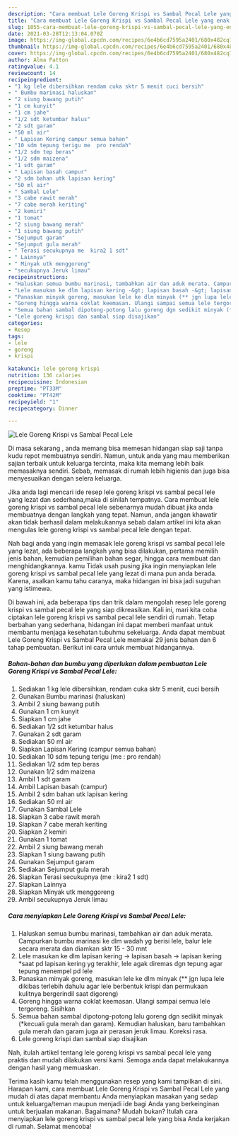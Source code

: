 ```yaml
---
description: "Cara membuat Lele Goreng Krispi vs Sambal Pecal Lele yang enak dan Mudah Dibuat"
title: "Cara membuat Lele Goreng Krispi vs Sambal Pecal Lele yang enak dan Mudah Dibuat"
slug: 1055-cara-membuat-lele-goreng-krispi-vs-sambal-pecal-lele-yang-enak-dan-mudah-dibuat
date: 2021-03-28T12:13:04.070Z
image: https://img-global.cpcdn.com/recipes/6e4b6cd7595a2401/680x482cq70/lele-goreng-krispi-vs-sambal-pecal-lele-foto-resep-utama.jpg
thumbnail: https://img-global.cpcdn.com/recipes/6e4b6cd7595a2401/680x482cq70/lele-goreng-krispi-vs-sambal-pecal-lele-foto-resep-utama.jpg
cover: https://img-global.cpcdn.com/recipes/6e4b6cd7595a2401/680x482cq70/lele-goreng-krispi-vs-sambal-pecal-lele-foto-resep-utama.jpg
author: Alma Patton
ratingvalue: 4.1
reviewcount: 14
recipeingredient:
- "1 kg lele dibersihkan rendam cuka sktr 5 menit cuci bersih"
- " Bumbu marinasi haluskan"
- "2 siung bawang putih"
- "1 cm kunyit"
- "1 cm jahe"
- "1/2 sdt ketumbar halus"
- "2 sdt garam"
- "50 ml air"
- " Lapisan Kering campur semua bahan"
- "10 sdm tepung terigu me  pro rendah"
- "1/2 sdm tep beras"
- "1/2 sdm maizena"
- "1 sdt garam"
- " Lapisan basah campur"
- "2 sdm bahan utk lapisan kering"
- "50 ml air"
- " Sambal Lele"
- "3 cabe rawit merah"
- "7 cabe merah keriting"
- "2 kemiri"
- "1 tomat"
- "2 siung bawang merah"
- "1 siung bawang putih"
- "Sejumput garam"
- "Sejumput gula merah"
- " Terasi secukupnya me  kira2 1 sdt"
- " Lainnya"
- " Minyak utk menggoreng"
- "secukupnya Jeruk limau"
recipeinstructions:
- "Haluskan semua bumbu marinasi, tambahkan air dan aduk merata. Campurkan bumbu marinasi ke dlm wadah yg berisi lele, balur lele secara merata dan diamkan sktr 15 - 30 mnt"
- "Lele masukan ke dlm lapisan kering -&gt; lapisan basah -&gt; lapisan kering *saat pd lapisan kering yg terakhir, lele agak diremas dgn tepung agar tepung menempel pd lele"
- "Panaskan minyak goreng, masukan lele ke dlm minyak (** jgn lupa lele dikibas terlebih dahulu agar lele berbentuk krispi dan permukaan kulitnya bergerindil saat digoreng)"
- "Goreng hingga warna coklat keemasan. Ulangi sampai semua lele tergoreng. Sisihkan"
- "Semua bahan sambal dipotong-potong lalu goreng dgn sedikit minyak (*kecuali gula merah dan garam). Kemudian haluskan, baru tambahkan gula merah dan garam juga air perasan jeruk limau. Koreksi rasa."
- "Lele goreng krispi dan sambal siap disajikan"
categories:
- Resep
tags:
- lele
- goreng
- krispi

katakunci: lele goreng krispi 
nutrition: 136 calories
recipecuisine: Indonesian
preptime: "PT33M"
cooktime: "PT42M"
recipeyield: "1"
recipecategory: Dinner

---
```



![Lele Goreng Krispi vs Sambal Pecal Lele](https://img-global.cpcdn.com/recipes/6e4b6cd7595a2401/680x482cq70/lele-goreng-krispi-vs-sambal-pecal-lele-foto-resep-utama.jpg)

Di masa  sekarang , anda memang bisa memesan hidangan siap saji tanpa kudu repot membuatnya sendiri. Namun, untuk anda yang mau memberikan sajian terbaik untuk keluarga tercinta, maka kita memang lebih baik memasaknya sendiri. Sebab, memasak di rumah lebih higienis dan juga bisa menyesuaikan dengan selera keluarga.

Jika anda lagi mencari ide resep lele goreng krispi vs sambal pecal lele yang lezat dan sederhana,maka di sinilah tempatnya. Cara membuat lele goreng krispi vs sambal pecal lele  sebenarnya mudah dibuat jika anda membuatnya dengan langkah yang tepat. Namun, anda jangan khawatir akan tidak berhasil dalam melakukannya 
sebab dalam artikel ini kita akan mengulas lele goreng krispi vs sambal pecal lele dengan tepat.  



Nah bagi anda yang ingin memasak lele goreng krispi vs sambal pecal lele yang lezat, ada beberapa langkah yang bisa dilakukan, pertama memilih jenis bahan, kemudian pemilihan bahan segar, hingga cara membuat dan menghidangkannya. kamu Tidak usah pusing jika ingin menyiapkan lele goreng krispi vs sambal pecal lele yang lezat di mana pun anda berada. Karena, asalkan kamu  tahu caranya, maka hidangan ini bisa jadi suguhan yang istimewa.

Di bawah ini, ada beberapa tips dan trik dalam mengolah resep lele goreng krispi vs sambal pecal lele yang siap dikreasikan. Kali ini, mari kita coba ciptakan lele goreng krispi vs sambal pecal lele sendiri di rumah. Tetap berbahan yang sederhana, hidangan ini dapat memberi manfaat untuk membantu menjaga kesehatan tubuhmu sekeluarga. Anda dapat membuat Lele Goreng Krispi vs Sambal Pecal Lele memakai 29 jenis bahan dan 6 tahap pembuatan. Berikut ini cara untuk membuat hidangannya.

<!--inarticleads1-->

##### Bahan-bahan dan bumbu yang diperlukan dalam pembuatan Lele Goreng Krispi vs Sambal Pecal Lele:

1. Sediakan 1 kg lele dibersihkan, rendam cuka sktr 5 menit, cuci bersih
1. Gunakan  Bumbu marinasi (haluskan)
1. Ambil 2 siung bawang putih
1. Gunakan 1 cm kunyit
1. Siapkan 1 cm jahe
1. Sediakan 1/2 sdt ketumbar halus
1. Gunakan 2 sdt garam
1. Sediakan 50 ml air
1. Siapkan  Lapisan Kering (campur semua bahan)
1. Sediakan 10 sdm tepung terigu (me : pro rendah)
1. Sediakan 1/2 sdm tep beras
1. Gunakan 1/2 sdm maizena
1. Ambil 1 sdt garam
1. Ambil  Lapisan basah (campur)
1. Ambil 2 sdm bahan utk lapisan kering
1. Sediakan 50 ml air
1. Gunakan  Sambal Lele
1. Siapkan 3 cabe rawit merah
1. Siapkan 7 cabe merah keriting
1. Siapkan 2 kemiri
1. Gunakan 1 tomat
1. Ambil 2 siung bawang merah
1. Siapkan 1 siung bawang putih
1. Gunakan Sejumput garam
1. Sediakan Sejumput gula merah
1. Siapkan  Terasi secukupnya (me : kira2 1 sdt)
1. Siapkan  Lainnya
1. Siapkan  Minyak utk menggoreng
1. Ambil secukupnya Jeruk limau




<!--inarticleads2-->

##### Cara menyiapkan Lele Goreng Krispi vs Sambal Pecal Lele:

1. Haluskan semua bumbu marinasi, tambahkan air dan aduk merata. Campurkan bumbu marinasi ke dlm wadah yg berisi lele, balur lele secara merata dan diamkan sktr 15 - 30 mnt
1. Lele masukan ke dlm lapisan kering -&gt; lapisan basah -&gt; lapisan kering *saat pd lapisan kering yg terakhir, lele agak diremas dgn tepung agar tepung menempel pd lele
1. Panaskan minyak goreng, masukan lele ke dlm minyak (** jgn lupa lele dikibas terlebih dahulu agar lele berbentuk krispi dan permukaan kulitnya bergerindil saat digoreng)
1. Goreng hingga warna coklat keemasan. Ulangi sampai semua lele tergoreng. Sisihkan
1. Semua bahan sambal dipotong-potong lalu goreng dgn sedikit minyak (*kecuali gula merah dan garam). Kemudian haluskan, baru tambahkan gula merah dan garam juga air perasan jeruk limau. Koreksi rasa.
1. Lele goreng krispi dan sambal siap disajikan




Nah, itulah artikel tentang  lele goreng krispi vs sambal pecal lele  yang praktis dan mudah dilakukan versi kami. Semoga anda dapat melakukannya dengan hasil yang memuaskan. 

Terima kasih kamu telah menggunakan resep yang kami tampilkan di sini. Harapan kami, cara membuat  Lele Goreng Krispi vs Sambal Pecal Lele yang mudah di atas dapat membantu Anda menyiapkan masakan yang sedap untuk keluarga/teman maupun menjadi ide bagi Anda yang berkeinginan untuk berjualan makanan. Bagaimana? Mudah bukan? Itulah cara menyiapkan lele goreng krispi vs sambal pecal lele yang bisa Anda kerjakan di rumah. Selamat mencoba!

